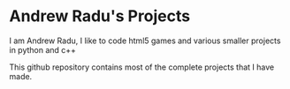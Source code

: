 # Andrew Radu's Projects

I am Andrew Radu, I like to code html5 games and various smaller projects in python and c++

This github repository contains most of the complete projects that I have made.
